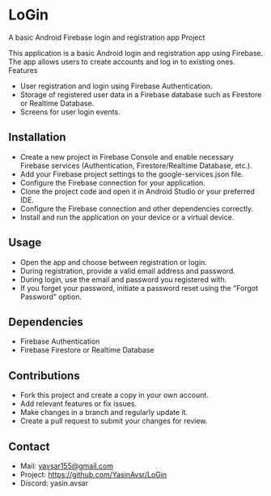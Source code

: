 # LoGin

A basic Android Firebase login and registration app
Project

This application is a basic Android login and registration app using Firebase. The app allows users to create accounts and log in to existing ones.
Features

- User registration and login using Firebase Authentication.
- Storage of registered user data in a Firebase database such as Firestore or Realtime Database.
- Screens for user login events.

## Installation

- Create a new project in Firebase Console and enable necessary Firebase services (Authentication, Firestore/Realtime Database, etc.).
- Add your Firebase project settings to the google-services.json file.
- Configure the Firebase connection for your application.
- Clone the project code and open it in Android Studio or your preferred IDE.
- Configure the Firebase connection and other dependencies correctly.
- Install and run the application on your device or a virtual device.

## Usage

- Open the app and choose between registration or login.
- During registration, provide a valid email address and password.
- During login, use the email and password you registered with.
- If you forget your password, initiate a password reset using the "Forgot Password" option.

## Dependencies

- Firebase Authentication
- Firebase Firestore or Realtime Database

## Contributions

- Fork this project and create a copy in your own account.
- Add relevant features or fix issues.
- Make changes in a branch and regularly update it.
- Create a pull request to submit your changes for review.
    
## Contact

- Mail: yavsar155@gmail.com
- Project: https://github.com/YasinAvsr/LoGin
- Discord: yasin.avsar
